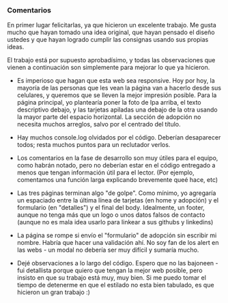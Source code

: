### Comentarios

En primer lugar felicitarlas, ya que hicieron un excelente trabajo. Me gusta mucho que hayan tomado una idea original, que hayan pensado el diseño ustedes y que hayan logrado cumplir las consignas usando sus propias ideas. 

El trabajo está por supuesto aprobadísimo, y todas las observaciones que vienen a continuación son simplemente para mejorar lo que ya hicieron. 

- Es imperioso que hagan que esta web sea responsive. Hoy por hoy, la mayoría de las personas que les vean la página van a hacerlo desde sus celulares, y queremos que se lleven la mejor impresión posible. Para la página principal, yo plantearía poner la foto de Ipa arriba, el texto descriptivo debajo, y las tarjetas apiladas una debajo de la otra usando la mayor parte del espacio horizontal. La sección de adopción no necesita muchos arreglos, salvo por el centrado del título. 

- Hay muchos console.log olvidados por el código. Deberían desaparecer todos; resta muchos puntos para un reclutador verlos. 

- Los comentarios en la fase de desarrollo son muy útiles para el equipo, como habrán notado, pero no deberían estar en el código entregado a menos que tengan información útil para el lector. (Por ejemplo, comentamos una función larga explicando brevemente queé hace, etc)

- Las tres páginas terminan algo "de golpe". Como mínimo, yo agregaría un espaciado entre la última línea de tarjetas (en home y adopción) y el formulario (en "detalles") y el final del body. Idealmente, un footer, aunque no tenga más que un logo o unos datos falsos de contacto (aunque no es mala idea usarlo para linkear a sus githubs y linkedins)

- La página se rompe si envío el "formulario" de adopción sin escribir mi nombre. Habría que hacer una validación ahí. No soy fan de los alert en las webs - un modal no debería ser muy difícil y sumaría mucho. 

- Dejé observaciones a lo largo del código. Espero que no las bajoneen - fui detallista porque quiero que tengan la mejor web posible, pero insisto en que su trabajo está muy, muy bien. Si me puedo tomar el tiempo de detenerme en que el estilado no esta bien tabulado, es que hicieron un gran trabajo :) 

